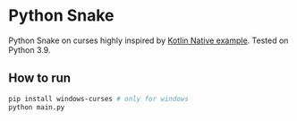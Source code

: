# Python Snake

Python Snake on curses highly inspired by [Kotlin Native example](https://www.youtube.com/watch?v=U-gdJQeOVAk).
Tested on Python 3.9.

## How to run

``` bash
pip install windows-curses # only for windows
python main.py
```
